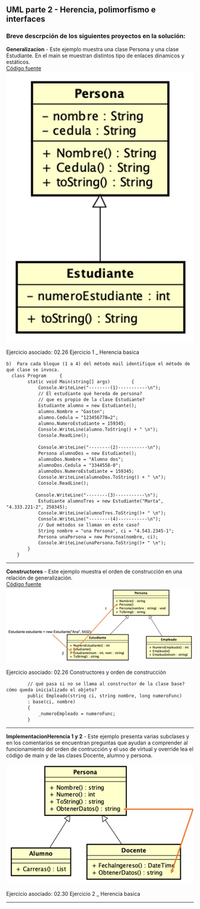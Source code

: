 ## UML parte 2 - Herencia, polimorfismo e interfaces
### Breve descrpción de los siguientes proyectos en la solución:

**Generalizacion** - Este ejemplo muestra una clase Persona y una clase Estudiante. En el main se muestran distintos tipo de enlaces dinamicos y estáticos.  
[Código fuente](./Generalizacion)
![Generalizacion](./imagenes/generalizacion.png)
    
Ejercicio asociado: 02.26 Ejercicio 1 _ Herencia basica

```
b)  Para cada bloque (1 a 4) del método mail identifique el método de qué clase se invoca.
  class Program     {
        static void Main(string[] args)        {
            Console.WriteLine("--------(1)-----------\n");
            // El estudiante qué hereda de persona? 
            // que es propio de la clase Estudiante?
            Estudiante alumno = new Estudiante();
            alumno.Nombre = "Gaston";
            alumno.Cedula = "123456778=2";
            alumno.NumeroEstudiante = 159345;
            Console.WriteLine(alumno.ToString() + " \n");
            Console.ReadLine();
            
            Console.WriteLine("--------(2)-----------\n");
            Persona alumnoDos = new Estudiante();
            alumnoDos.Nombre = "Alumno dos";
            alumnoDos.Cedula = "3344558-0";
            alumnoDos.NumeroEstudiante = 159345;
            Console.WriteLine(alumnoDos.ToString() + " \n");            
            Console.ReadLine();
            
           Console.WriteLine("--------(3)-----------\n");
            Estudiante alumnoTres = new Estudiante("Marta", "4.333.221-2", 250345);
            Console.WriteLine(alumnoTres.ToString()+ " \n");
            Console.WriteLine("--------(4)-----------\n");
            // Qué métodos se llaman en este caso?
            String nombre = "una Persona", ci = "4.543.2345-1";
            Persona unaPersona = new Persona(nombre, ci);
            Console.WriteLine(unaPersona.ToString()+ " \n");           
        }
    }
```

___
**Constructores** - Este ejemplo muestra el orden de construcción en una relación de generalización.  
[Código fuente](./Constructores)
![Generalizacion](./imagenes/constructores.png)

Ejercicio asociado: 02.26 Constructores y orden de construcción

```
        // qué pasa si no se llama al constructor de la clase base? cómo queda inicializado el objeto?
        public Empleado(string ci, string nombre, long numeroFunc) 
        : base(ci, nombre)
        {
            _numeroEmpleado = numeroFunc;
        }
```

___

**ImplementacionHerencia 1 y 2** - Este ejemplo presenta varias subclases y en los comentarios se encuentran preguntas que ayudan a comprender al funcionamiento del orden de contrucción y el uso de virtual y override
lea el código de main y de las clases Docente, alumno y persona.

![ImplementacionHerencia](./imagenes/llamadasuper.png)

Ejercicio asociado: 02.30 Ejercicio 2 _ Herencia basica

___

